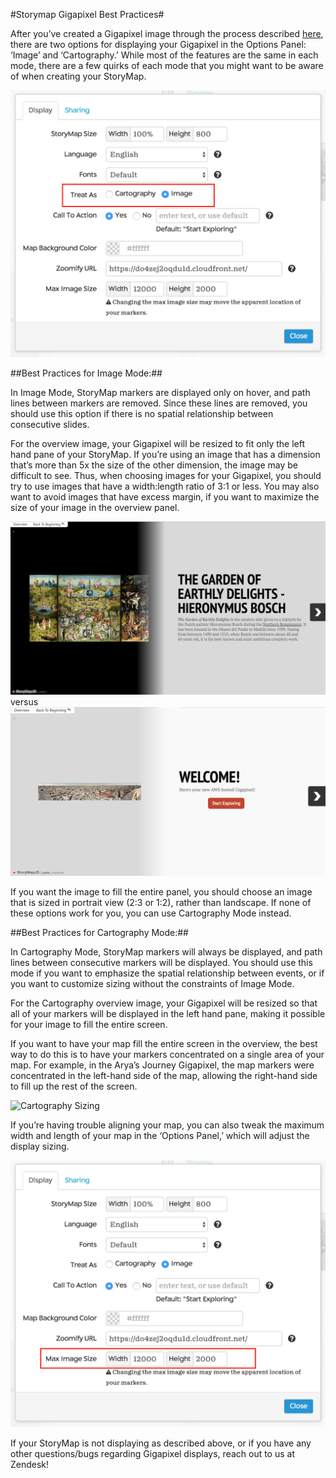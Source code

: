 #Storymap Gigapixel Best Practices#


After you’ve created a Gigapixel image through the process described [here](https://storymap.knightlab.com/gigapixel/), there are two options for displaying your Gigapixel in the Options Panel: ‘Image’ and ‘Cartography.’ While most of the features are the same in each mode, there are a few quirks of each mode that you might want to be aware of when creating your StoryMap.

![Options Panel](1.png)

##Best Practices for Image Mode:##


In Image Mode, StoryMap markers are displayed only on hover, and path lines between markers are removed. Since these lines are removed, you should use this option if there is no spatial relationship between consecutive slides. 


For the overview image, your Gigapixel will be resized to fit only the left hand pane of your StoryMap. If you’re using an image that has a dimension that’s more than 5x the size of the other dimension, the image may be difficult to see. Thus, when choosing images for your Gigapixel, you should try to use images that have a width:length ratio of 3:1 or less. You may also want to avoid images that have excess margin, if you want to maximize the size of your image in the overview panel.


![Proper Size](2.png) versus ![Improper Size](3.png)


If you want the image to fill the entire panel, you should choose an image that is sized in portrait view (2:3 or 1:2), rather than landscape. If none of these options work for you, you can use Cartography Mode instead.


##Best Practices for Cartography Mode:##


In Cartography Mode, StoryMap markers will always be displayed, and path lines between consecutive markers will be displayed. You should use this mode if you want to emphasize the spatial relationship between events, or if you want to customize sizing without the constraints of Image Mode.


For the Cartography overview image, your Gigapixel will be resized so that all of your markers will be displayed in the left hand pane, making it possible for your image to fill the entire screen.


If you want to have your map fill the entire screen in the overview, the best way to do this is to have your markers concentrated on a single area of your map. For example, in the Arya’s Journey Gigapixel, the map markers were concentrated in the left-hand side of the map, allowing the right-hand side to fill up the rest of the screen. 

![Cartography Sizing](4.png)



If you’re having trouble aligning your map, you can also tweak the maximum width and length of your map in the ‘Options Panel,’ which will adjust the display sizing. 


![Max Width/Height Adjustment](5.png)


If your StoryMap is not displaying as described above, or if you have any other questions/bugs regarding Gigapixel displays, reach out to us at Zendesk!


